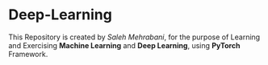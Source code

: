 # Deep-Learning
This Repository is created by *Saleh Mehrabani*, for the purpose of Learning and Exercising **Machine Learning** and **Deep Learning**, using **PyTorch** Framework.
